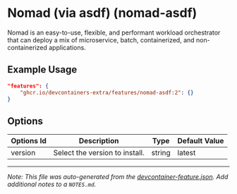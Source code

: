 
# Nomad (via asdf) (nomad-asdf)

Nomad is an easy-to-use, flexible, and performant workload orchestrator that can deploy a mix of microservice, batch, containerized, and non-containerized applications.

## Example Usage

```json
"features": {
    "ghcr.io/devcontainers-extra/features/nomad-asdf:2": {}
}
```

## Options

| Options Id | Description | Type | Default Value |
|-----|-----|-----|-----|
| version | Select the version to install. | string | latest |



---

_Note: This file was auto-generated from the [devcontainer-feature.json](devcontainer-feature.json).  Add additional notes to a `NOTES.md`._
